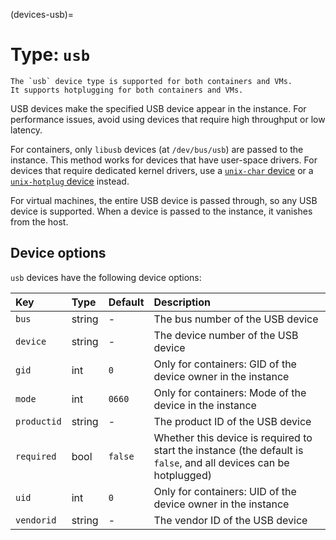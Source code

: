 (devices-usb)=
# Type: `usb`

```{note}
The `usb` device type is supported for both containers and VMs.
It supports hotplugging for both containers and VMs.
```

USB devices make the specified USB device appear in the instance.
For performance issues, avoid using devices that require high throughput or low latency.

For containers, only `libusb` devices (at `/dev/bus/usb`) are passed to the instance.
This method works for devices that have user-space drivers.
For devices that require dedicated kernel drivers, use a [`unix-char` device](devices-unix-char) or a [`unix-hotplug` device](devices-unix-hotplug) instead.

For virtual machines, the entire USB device is passed through, so any USB device is supported.
When a device is passed to the instance, it vanishes from the host.

## Device options

`usb` devices have the following device options:

Key         | Type      | Default           | Description
:--         | :--       | :--               | :--
`bus`       | string    | -                 | The bus number of the USB device
`device`    | string    | -                 | The device number of the USB device
`gid`       | int       | `0`               | Only for containers: GID of the device owner in the instance
`mode`      | int       | `0660`            | Only for containers: Mode of the device in the instance
`productid` | string    | -                 | The product ID of the USB device
`required`  | bool      | `false`           | Whether this device is required to start the instance (the default is `false`, and all devices can be hotplugged)
`uid`       | int       | `0`               | Only for containers: UID of the device owner in the instance
`vendorid`  | string    | -                 | The vendor ID of the USB device
